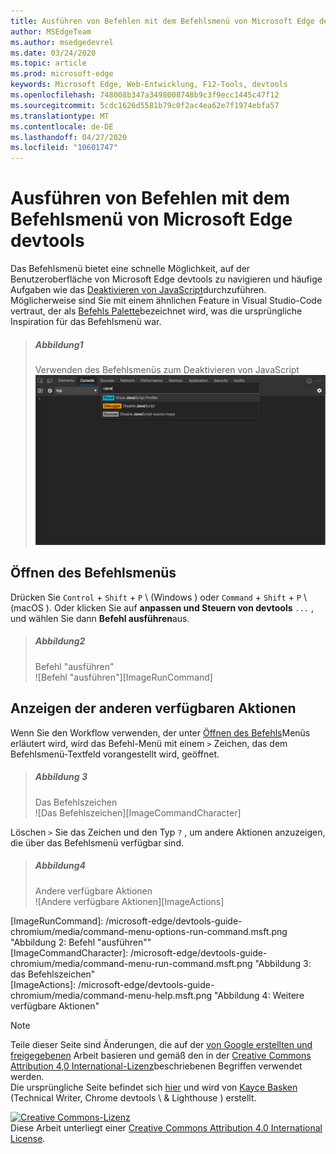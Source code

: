 ```yaml
---
title: Ausführen von Befehlen mit dem Befehlsmenü von Microsoft Edge devtools
author: MSEdgeTeam
ms.author: msedgedevrel
ms.date: 03/24/2020
ms.topic: article
ms.prod: microsoft-edge
keywords: Microsoft Edge, Web-Entwicklung, F12-Tools, devtools
ms.openlocfilehash: 748008b347a3498008748b9c3f9ecc1445c47f12
ms.sourcegitcommit: 5cdc1626d5581b79c0f2ac4ea62e7f1974ebfa57
ms.translationtype: MT
ms.contentlocale: de-DE
ms.lasthandoff: 04/27/2020
ms.locfileid: "10601747"
---
```

<!-- Copyright Kayce Basques 

   Licensed under the Apache License, Version 2.0 (the "License");
   you may not use this file except in compliance with the License.
   You may obtain a copy of the License at

       https://www.apache.org/licenses/LICENSE-2.0

   Unless required by applicable law or agreed to in writing, software
   distributed under the License is distributed on an "AS IS" BASIS,
   WITHOUT WARRANTIES OR CONDITIONS OF ANY KIND, either express or implied.
   See the License for the specific language governing permissions and
   limitations under the License.  -->  





# Ausführen von Befehlen mit dem Befehlsmenü von Microsoft Edge devtools   

  

Das Befehlsmenü bietet eine schnelle Möglichkeit, auf der Benutzeroberfläche von Microsoft Edge devtools zu navigieren und häufige Aufgaben wie das [Deaktivieren von JavaScript][JavascriptDisable]durchzuführen.  Möglicherweise sind Sie mit einem ähnlichen Feature in Visual Studio-Code vertraut, der als [Befehls Palette][VisualStudioCodeUICommandPalette]bezeichnet wird, was die ursprüngliche Inspiration für das Befehlsmenü war.  

> ##### Abbildung1  
> Verwenden des Befehlsmenüs zum Deaktivieren von JavaScript  
> ![Verwenden des Befehlsmenüs zum Deaktivieren von JavaScript][ImageDisableJS]  

## Öffnen des Befehlsmenüs   

Drücken Sie `Control` + `Shift` + `P` \ (Windows \) oder `Command` + `Shift` + `P` \ (macOS \). Oder klicken Sie auf **anpassen und Steuern von devtools** `...` , und wählen Sie dann **Befehl ausführen**aus.  

> ##### Abbildung2  
> Befehl "ausführen"  
> ![Befehl "ausführen"][ImageRunCommand]  

## Anzeigen der anderen verfügbaren Aktionen   

Wenn Sie den Workflow verwenden, der unter [Öffnen des Befehls](#open-the-command-menu)Menüs erläutert wird, wird das Befehl-Menü mit einem `>` Zeichen, das dem Befehlsmenü-Textfeld vorangestellt wird, geöffnet.  

> ##### Abbildung 3  
> Das Befehlszeichen  
> ![Das Befehlszeichen][ImageCommandCharacter]  

Löschen `>` Sie das Zeichen und den Typ `?` , um andere Aktionen anzuzeigen, die über das Befehlsmenü verfügbar sind.  

> ##### Abbildung4  
> Andere verfügbare Aktionen  
> ![Andere verfügbare Aktionen][ImageActions]  

 



<!-- image links -->  

[ImageDisableJS]: /microsoft-edge/devtools-guide-chromium/media/command-menu-run-command-java.msft.png "Abbildung 1: Verwenden des Befehlsmenüs zum Deaktivieren von JavaScript"  
[ImageRunCommand]: /microsoft-edge/devtools-guide-chromium/media/command-menu-options-run-command.msft.png "Abbildung 2: Befehl "ausführen""  
[ImageCommandCharacter]: /microsoft-edge/devtools-guide-chromium/media/command-menu-run-command.msft.png "Abbildung 3: das Befehlszeichen"  
[ImageActions]: /microsoft-edge/devtools-guide-chromium/media/command-menu-help.msft.png "Abbildung 4: Weitere verfügbare Aktionen"  

<!-- links -->  

[JavascriptDisable]: /microsoft-edge/devtools-guide-chromium/javascript/disable "Deaktivieren von JavaScript mit Microsoft Edge devtools"  

[VisualStudioCodeUICommandPalette]: https://code.visualstudio.com/docs/getstarted/userinterface#_command-palette "Befehlspalette – Visual Studio-Code-UI"  

> [!NOTE]
> Teile dieser Seite sind Änderungen, die auf der [von Google erstellten und freigegebenen][GoogleSitePolicies] Arbeit basieren und gemäß den in der [Creative Commons Attribution 4,0 International-Lizenz][CCA4IL]beschriebenen Begriffen verwendet werden.  
> Die ursprüngliche Seite befindet sich [hier](https://developers.google.com/web/tools/chrome-devtools/command-menu/index) und wird von [Kayce Basken][KayceBasques] (Technical Writer, Chrome devtools \ & Lighthouse \) erstellt.  

[![Creative Commons-Lizenz][CCby4Image]][CCA4IL]  
Diese Arbeit unterliegt einer [Creative Commons Attribution 4.0 International License][CCA4IL].  

[CCA4IL]: https://creativecommons.org/licenses/by/4.0  
[CCby4Image]: https://i.creativecommons.org/l/by/4.0/88x31.png  
[GoogleSitePolicies]: https://developers.google.com/terms/site-policies  
[KayceBasques]: https://developers.google.com/web/resources/contributors/kaycebasques  
